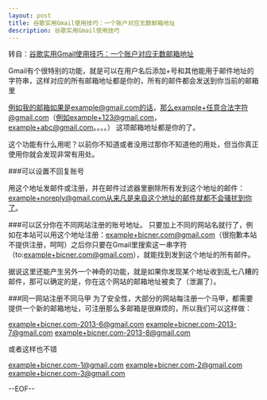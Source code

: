 ```yaml
---
layout: post
title: 谷歌实用Gmail使用技巧：一个账户对应无数邮箱地址 
description: 谷歌实用Gmail使用技巧
---
```

转自：[谷歌实用Gmail使用技巧：一个账户对应无数邮箱地址](http://www.bicner.com/245.html)

Gmail有个很特别的功能，就是可以在用户名后添加+号和其他能用于邮件地址的字符串，这样对应的所有邮箱地址都是你的，所有的邮件都会发送到你当前的邮箱里

例如我的邮箱如果是example@gmail.com的话，那么example+任意合法字符@gmail.com（例如example+123@gmail.com，example+abc@gmail.com。。。。）  这项邮箱地址都是你的了。

这个功能有什么用呢？以前你不知道或者没用过那你不知道他的用处，但当你真正使用你就会发现非常有用处。

###可以设置不回复账号

用这个地址发邮件或注册，并在邮件过滤器里删除所有发到这个地址的邮件：example+noreply@gmail.com从来凡是来自这个地址的邮件就都不会骚扰到你了。

###可以区分你在不同网站注册的账号地址。
只要加上不同的网站名就行了，例如在本站可以用这个地址注册：example+bicner.com@gmail.com（很抱歉本站不提供注册，呵呵）之后你只要在Gmail里搜索这一串字符（to:example+bicner.com@gmail.com），就能找到发到这个地址的所有邮件。

据说这里还能产生另外一个神奇的功能，就是如果你发现某个地址收到乱七八糟的邮件，那可以确定的是，你在这个网站的邮箱地址被卖了（泄漏了）。

###同一网站注册不同马甲
为了安全性，大部分的网站每注册一个马甲，都需要提供一个新的邮箱地址，可注册那么多邮箱是很麻烦的，所以我们可以这样做：

example+bicner.com-2013-6@gmail.com
example+bicner.com-2013-7@gmail.com
example+bicner.com-2013-8@gmail.com

或者这样也不错

example+bicner.com-1@gmail.com
example+bicner.com-2@gmail.com
example+bicner.com-3@gmail.com


--EOF--
